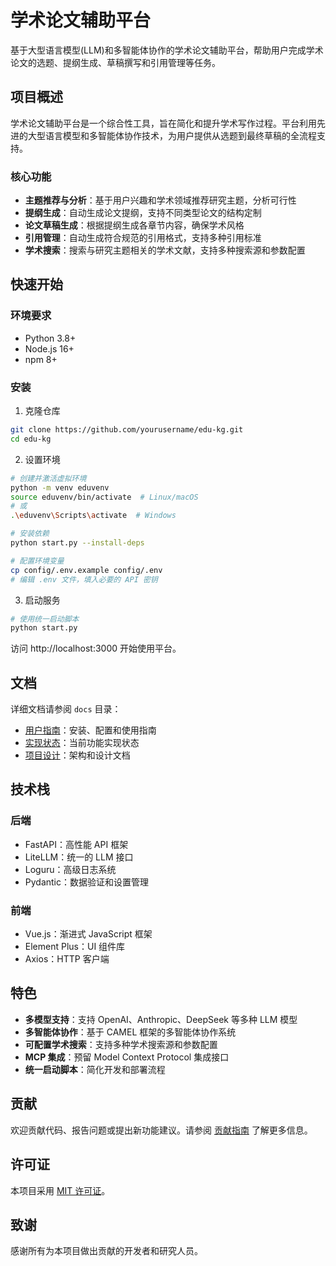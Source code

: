 # 学术论文辅助平台

基于大型语言模型(LLM)和多智能体协作的学术论文辅助平台，帮助用户完成学术论文的选题、提纲生成、草稿撰写和引用管理等任务。

## 项目概述

学术论文辅助平台是一个综合性工具，旨在简化和提升学术写作过程。平台利用先进的大型语言模型和多智能体协作技术，为用户提供从选题到最终草稿的全流程支持。

### 核心功能

- **主题推荐与分析**：基于用户兴趣和学术领域推荐研究主题，分析可行性
- **提纲生成**：自动生成论文提纲，支持不同类型论文的结构定制
- **论文草稿生成**：根据提纲生成各章节内容，确保学术风格
- **引用管理**：自动生成符合规范的引用格式，支持多种引用标准
- **学术搜索**：搜索与研究主题相关的学术文献，支持多种搜索源和参数配置

## 快速开始

### 环境要求

- Python 3.8+
- Node.js 16+
- npm 8+

### 安装

1. 克隆仓库

```bash
git clone https://github.com/yourusername/edu-kg.git
cd edu-kg
```

2. 设置环境

```bash
# 创建并激活虚拟环境
python -m venv eduvenv
source eduvenv/bin/activate  # Linux/macOS
# 或
.\eduvenv\Scripts\activate  # Windows

# 安装依赖
python start.py --install-deps

# 配置环境变量
cp config/.env.example config/.env
# 编辑 .env 文件，填入必要的 API 密钥
```

3. 启动服务

```bash
# 使用统一启动脚本
python start.py
```

访问 http://localhost:3000 开始使用平台。

## 文档

详细文档请参阅 `docs` 目录：

- [用户指南](docs/user_guide.md)：安装、配置和使用指南
- [实现状态](docs/implementation_status.md)：当前功能实现状态
- [项目设计](docs/project_design.md)：架构和设计文档

## 技术栈

### 后端

- FastAPI：高性能 API 框架
- LiteLLM：统一的 LLM 接口
- Loguru：高级日志系统
- Pydantic：数据验证和设置管理

### 前端

- Vue.js：渐进式 JavaScript 框架
- Element Plus：UI 组件库
- Axios：HTTP 客户端

## 特色

- **多模型支持**：支持 OpenAI、Anthropic、DeepSeek 等多种 LLM 模型
- **多智能体协作**：基于 CAMEL 框架的多智能体协作系统
- **可配置学术搜索**：支持多种学术搜索源和参数配置
- **MCP 集成**：预留 Model Context Protocol 集成接口
- **统一启动脚本**：简化开发和部署流程

## 贡献

欢迎贡献代码、报告问题或提出新功能建议。请参阅 [贡献指南](CONTRIBUTING.md) 了解更多信息。

## 许可证

本项目采用 [MIT 许可证](LICENSE)。

## 致谢

感谢所有为本项目做出贡献的开发者和研究人员。
